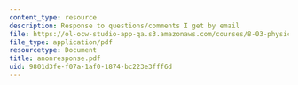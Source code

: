```yaml
---
content_type: resource
description: Response to questions/comments I get by email
file: https://ol-ocw-studio-app-qa.s3.amazonaws.com/courses/8-03-physics-iii-spring-2003/9801d3fef07a1af01874bc223e3fff6d_anonresponse.pdf
file_type: application/pdf
resourcetype: Document
title: anonresponse.pdf
uid: 9801d3fe-f07a-1af0-1874-bc223e3fff6d
---
```


